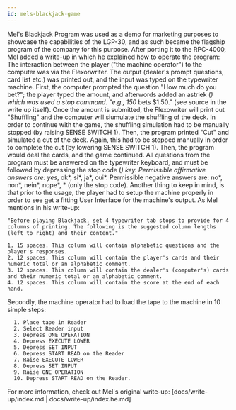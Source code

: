 ```yaml
---
id: mels-blackjack-game
---
```


Mel's Blackjack Program was used as a demo for marketing purposes to showcase the capabilities of the LGP-30, and as such became the flagship program of the company for this purpose. After porting it to the RPC-4000, Mel added a write-up in which he explained how to operate the program: The interaction between the player ("the machine operator") to the computer was via the Flexorwriter. The output (dealer's prompt questions, card list etc.) was printed out, and the input was typed on the typewriter machine. First, the computer prompted the question "How much do you bet?"; the player typed the amount, and afterwords added an astriek (_) which was used a stop command. "e.g., 150_ bets $1.50." (see source in the write up itself). Once the amount is submitted, the Flexowriter will print out "Shuffling" and the computer will siumulate the shuffling of the deck. In order to continue with the game, the shuffling simulation had to be manually stopped (by raising SENSE SWITCH 1). Then, the program printed "Cut" and simulated a cut of the deck. Again, this had to be stopped manually in order to complete the cut (by lowering SENSE SWITCH 1). Then, the program would deal the cards, and the game continued. All questions from the program must be answered on the typewriter keyboard, and must be followed by depressing the stop code (_) key. Permissible affirmative answers are: yes_, ok*, si*, ja*, oui*. Permissible negative answers are: no*, non*, nein*, nope*, \* (only the stop code). Another thing to keep in mind, is that prior to the usage, the player had to setup the machine properly in order to see get a fitting User Interface for the machine's output. As Mel mentions in his write-up:

    "Before playing Blackjack, set 4 typewriter tab stops to provide for 4 columns of printing. The following is the suggested column lengths (left to right) and their content."

    1. 15 spaces. This column will contain alphabetic questions and the player's responses.
    2. 12 spaces. This column will contain the player's cards and their numeric total or an alphabetic comment.
    3. 12 spaces. This column will contain the dealer's (computer's) cards and their numeric total or an alphabetic comment.
    4. 12 spaces. This column will contain the score at the end of each hand.

Secondly, the machine operator had to load the tape to the machine in 10 simple steps:

      1. Place tape in Reader
      2. Select Reader input
      3. Depress ONE OPERATION
      4. Depress EXECUTE LOWER
      5. Depress SET INPUT
      6. Depress START READ on the Reader
      7. Raise EXECUTE LOWER
      8. Depress SET INPUT
      9. Raise ONE OPERATION
      10. Depress START READ on the Reader.

For more information, check out Mel's original write-up: [docs/write-up/index.md | docs/write-up/index.he.md]
